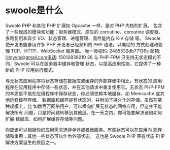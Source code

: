 # swoole是什么

Swoole PHP 和其他 PHP 扩展如 Opcache 一样，是对 PHP 内核的扩展，
包含了一些现成的模块和功能：服务器模式、原生的 coroutine、coroutine
调度器、多路复用和异步 I/O、状态管理、进程管理、高性能内存 K-V 存储
等。
Swoole 使开发者能够用许多 PHP 开发者已经熟知的 PHP 语法，以编程的
方式创建和管理 TCP、HTTP、WebSocket 服务器。
唯一授权码: 2485532db77136e 邮箱: illmyvm@gmail.com电话: 15012839210
26
与 PHP-FPM 只支持无状态模式不同，Swoole 可以在服务器中缓存和管理
状态，以提高应用性能。它提供了一种新的 PHP 应用执行模式。

与无状态应用程序将状态存储在数据库或缓存的外部存储中相比。有状态的
应用程序在应用程序中存储一些状态，并在其他请求中重复使用它。无状态
PHP-FPM 的本质是不能在应用程序中保存状态，你必须依赖本地缓存，如
Memcache 或其他远程缓存存储。
数据库和缓存是有状态的，并附加了持久化的存储。虽然在某种规模上，比
如数百万网络用户，可以横向扩展无状态的网络应用，但这并不能解决所有
问题，只是将问题转移到其他层。在一天之内，你可能要解决诸如如何扩展
数据库、如何扩展缓存存储等问题。

你应该可以根据你的应用需求选择单体或者微服务。有些状态可以在应用内
部存储和重用；其他一些状态可以作为外部状态。
这也是 Swoole PHP 等有状态 PHP 解决方案诞生的原因之一。